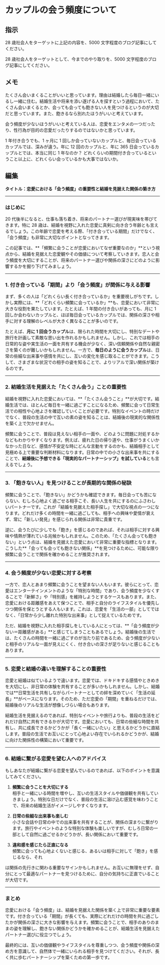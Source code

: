 # カップルの会う頻度について

## 指示

28 歳社会人をターゲットに上記の内容を、5000 文字程度のブログ記事にしてください。

28 歳社会人をターゲットとして、今までのやり取りを、5000 文字程度のブログ記事にしてください。

## メモ

たくさん会いまくることがいいと思っています。理由は結婚したら毎日一緒にいるし一緒に住む。結婚生活や将来を添い遂げる人を探すという過程において、たくさん会いまくるとか、会っても会っても飽きない人を見つけるというのが大切だと思っています。また、飽きるなら別れたほうがいいと考えています。

会う頻度が少ないほうがいいと考えている人は、恋愛をエンタメの一つだったり、性行為が目的の恋愛だったりするのではないかと思っています。

1 年付き合うでも、1 ヶ月に 1 回しか会っていないカップルと、毎日会っているカップルでは、深みが違う。年に 12 回のカップルと、年に 365 日会っているカップルとでは、本当に同じ 1 年なのか？
どれくらいの期間付き合っているということ以上に、どれくらい会っているかも大事ではないか。

## 編集

**タイトル：恋愛における「会う頻度」の重要性と結婚を見据えた関係の築き方**

---

### はじめに

20 代後半になると、仕事も落ち着き、将来のパートナー選びが現実味を帯びてきます。特に 28 歳は、結婚を視野に入れた恋愛に真剣に向き合う年齢とも言えるでしょう。この年齢で恋愛を考える際、「付き合っている期間」だけでなく、「会う頻度」も非常に大切なポイントとなってきます。

この記事では、**「頻繁に会うことが恋愛においてなぜ重要なのか」**という視点から、結婚を見据えた恋愛観やその価値について考察していきます。恋人と会う頻度を大切にすることが、将来のパートナー選びや関係の深さにどのように影響するかを掘り下げてみましょう。

---

### 1. 付き合っている「期間」より「会う頻度」が関係に与える影響

まず、多くの人は「どれくらい長く付き合っているか」を重要視しがちです。しかし実際には、**「どれくらい頻繁に会っているか」**も、恋愛において非常に大きな役割を果たしています。たとえば、1 年間の付き合いがあっても、月に 1 回しか会わないカップルと、ほぼ毎日会っているカップルでは、関係の深さや相手に対する理解のレベルが大きく異なることが多いのです。

たとえば、**月に 1 回会うカップル**は、限られた時間を大切にし、特別なデートや旅行を計画して素敵な思い出を作れるかもしれません。しかし、これでは相手の日常的な姿や実生活の一面を共有する機会が少なく、深い信頼関係や自然な親密さを築くのが難しいかもしれません。一方で、**毎日のように会うカップル**は、日常の些細な出来事や感情を共にし、互いの変化を感じ取ることができます。こうして、さまざまな状況での相手の姿を知ることで、よりリアルで深い関係が築けるのです。

---

### 2. 結婚生活を見据えた「たくさん会う」ことの重要性

結婚を視野に入れた恋愛においては、**「たくさん会うこと」**が大切です。結婚生活では、ほとんど毎日を一緒に過ごすことになるため、頻繁に会って日常生活での相性や心地よさを確認していくことが必要です。特別なイベントの時だけでなく、普段の生活の中で互いの素の姿を知ることは、結婚後の現実的な関係性を築く上で欠かせません。

頻繁に会うことで、普段は見えない相手の一面や、どのように問題に対処するかなどもわかりやすくなります。例えば、疲れた日の帰り道や、仕事がうまくいかなかった日など、感情が不安定な時にどんな言動をするのかも、結婚相手として見極める上で重要な判断材料になります。日常の中での小さな出来事を共にすることで、**結婚後に予想できる「現実的なパートナーシップ」を試している**とも言えるでしょう。

---

### 3. 「飽きない人」を見つけることが長期的な関係の秘訣

頻繁に会うことで、「飽きない」かどうかも確認できます。毎日会っても苦にならない、むしろ心地よく過ごせる相手こそ、長い人生を共にするのにふさわしいパートナーです。これが「結婚を見据えた相手探し」で大切な視点の一つになります。どれだけ多くの時間を一緒に過ごしても、相手への興味や愛情が衰えず、常に「新しい発見」を感じられる関係は非常に貴重です。

逆に、会うたびに少しでも「飽き」を感じるのであれば、それは相手に対する興味や情熱が薄れている兆候かもしれません。このため、「たくさん会っても飽きない」という点は、結婚を見据えた恋愛において非常に重要な指標となります。こうした**「会っても会っても飽きない関係」**を見つけるために、可能な限り頻繁に会うことで関係を確かめることが推奨されます。

---

### 4. 会う頻度が少ない恋愛に対する考察

一方で、恋人とあまり頻繁に会うことを望まない人もいます。彼らにとって、恋愛はエンターテインメントのような「特別な時間」であり、会う頻度を少なくすることで「新鮮さ」や「特別感」を維持しようとするケースもあります。また、恋愛における距離感をあえて保つことで、相手と自分のライフスタイルを優先しつつ関係を保とうとする人もいます。これは、恋愛を「生活の一部」としてではなく、「日常から少し離れた特別な出来事」として捉えているためです。

ただ、結婚を視野に入れた相手探しをしている人にとっては、**「会う頻度が少ない＝距離感がある」**と感じてしまうこともあるでしょう。結婚後の生活では、たくさんの時間を一緒に過ごすのが当たり前であるため、会う頻度が少ないと相手のリアルな一面が見えにくく、付き合いの深さが足りないと感じることもあります。

---

### 5. 恋愛と結婚の違いを理解することの重要性

恋愛と結婚は似ているようで違います。恋愛では、ドキドキする感情やときめきを大切にし、非日常の体験を共有することが多いかもしれません。しかし、結婚では**日常生活を共有しながらパートナーとしての絆を深めていく「生活の延長」**がベースになります。そのため、ただ恋愛の「期間」を重ねるだけでは、結婚後のリアルな生活が想像しづらい場合もあります。

結婚生活を見据えるのであれば、特別なイベントや旅行よりも、普段の生活をどれだけ自然に共有できるかが大切です。恋愛においても、日常の些細な時間を共有し、共に成長できるかどうかが「長く一緒にいたい」と思えるかどうかに直結します。普段の生活でお互いにとって心地よい存在でいられるかどうかが、結婚に向けた関係性の構築において重要です。

---

### 6. 結婚に繋がる恋愛を望む人へのアドバイス

もしあなたが結婚に繋がる恋愛を望んでいるのであれば、以下のポイントを意識してみてください。

1. **頻繁に会うことを大切にする**  
   相手と一緒にいる時間を増やし、互いの生活スタイルや価値観を共有していきましょう。特別な日だけでなく、普段の生活に溶け込む感覚を味わうことで、将来の結婚生活がイメージしやすくなります。

2. **日常の些細な出来事も楽しむ**  
   小さな会話や日常の中での出来事を共有することが、関係の深まりに繋がります。旅行やイベントのような特別な体験も楽しいですが、むしろ日常の一部として自然に過ごせるかどうかが、長い関係において重要です。

3. **違和感を感じたら正直になる**  
   頻繁に会っても心地よくないと感じる、あるいは相手に対して「飽き」を感じるなら、それ

は関係の先行きに関わる重要なサインかもしれません。お互いに無理をせず、自分にとって最適なパートナーを見つけるために、自分の気持ちに正直でいることが大切です。

---

### まとめ

恋愛における「会う頻度」は、結婚を見据えた関係を築く上で非常に重要な要素です。付き合っている「期間」が長くても、実際にどれだけの時間を共に過ごしたかが関係の深さに大きな影響を与えます。頻繁に会うことで、相手のありのままの姿を理解し、飽きない関係かどうかを確かめることが、結婚生活を見据えたパートナー選びに役立つでしょう。

最終的には、互いの価値観やライフスタイルを尊重しつつ、会う頻度や関係の深め方を意識して、自然体で一緒にいられる相手を見つけてください。それが、長く共に歩むパートナーシップを築くための第一歩です。
